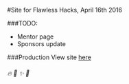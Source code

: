 #Site for Flawless Hacks, April 16th 2016

###TODO:
- Mentor page
- Sponsors update

###Production
View site [here](http://flawlesshacks.com/)
###### :fire: :tada: :sparkles: :100:
